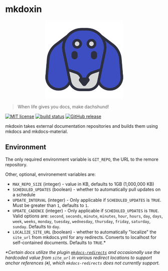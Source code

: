 # mkdoxin

<p align="center">
  <a href="https://github.com/tritones/mkdoxin">
    <img src="https://raw.githubusercontent.com/tritones/mkdoxin/main/.github/assets/mkdoxin-logo.svg" width="250" alt="mkdoxin!">
  </a>
</p>

> When life gives you docs, make dachshund!

[![MIT license](https://img.shields.io/badge/License-MIT-blue.svg)](https://github.com/tritones/mkdoxin/blob/main/LICENSE)
[![build status](https://github.com/tritones/mkdoxin/actions/workflows/build.yml/badge.svg?branch=main)](https://github.com/tritones/mkdoxin/actions)
[![GitHub release](https://img.shields.io/github/release/tritones/mkdoxin.svg)](https://github.com/tritones/mkdoxin/releases/)

mkdoxin takes external documentation repositories and builds them using mkdocs and mkdocs-material.

## Environment

The only required environment variable is `GIT_REPO`, the URL to the remore repository.

Other, optional, environement variables are:

-   `MAX_REPO_SIZE` (integer) - value in KB, defaults to 1GB (1,000,000 KB)
-   `SCHEDULED_UPDATES` (boolean) - whether to automatically pull updates on a schedule
-   `UPDATE_INTERVAL` (integer) - Only applicable if `SCHEDULED_UPDATES` is `TRUE`. Must be greater than `1`, defaults to `1`.
-   `UPDATE_CADENCE` (integer) - Only applicable if `SCHEDULED_UPDATES` is `TRUE`. Valid options are: `second`, `seconds`, `minute`, `minutes`, `hour`, `hours`, `day`, `days`, `week`, `weeks`, `monday`, `tuesday`, `wednesday`, `thursday`, `friday`, `saturday`, `sunday`. Defaults to `day`.
-   `LOCALIZE_SITE_URL` (boolean) - whether to automatically "localize" the `site_url` from mkdocs.yml for any redirects. Converts to localhost for self-contained documents. Defaults to `TRUE`.\*

_\*Certain docs utilize the plugin [`mkdocs-redirects`](https://github.com/mkdocs/mkdocs-redirects) and occasionally use the hardcoded value from `site_url` in various redirect locations to support anchor references (`#`), which `mkdocs-redirects` does not currently support._
